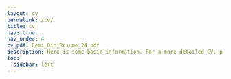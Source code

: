 ```yaml
---
layout: cv
permalink: /cv/
title: cv
nav: true
nav_order: 4
cv_pdf: Demi_Qin_Resume_24.pdf
description: Here is some basic information. For a more detailed CV, please click on the PDF to the right.
toc:
  sidebar: left
---
```

